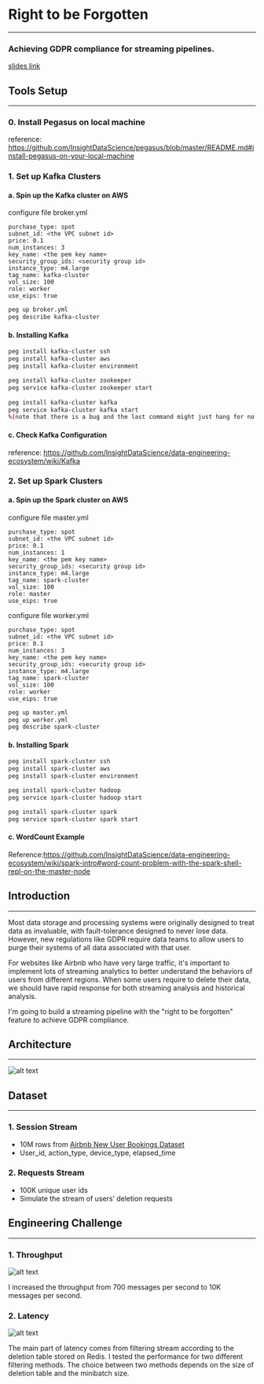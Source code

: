 # Right to be Forgotten
---

### Achieving GDPR compliance for streaming pipelines.
[slides link](https://docs.google.com/presentation/d/1NZEV2L6OCQwfJSpCsUan6cOmVcPRg0_UnywuBtEYJKI/edit#slide=id.g5c18997a73_1_1163)

## Tools Setup
---

### 0. Install Pegasus on local machine
reference: https://github.com/InsightDataScience/pegasus/blob/master/README.md#install-pegasus-on-your-local-machine

### 1. Set up Kafka Clusters

#### a. Spin up the Kafka cluster on AWS

configure file broker.yml
```
purchase_type: spot
subnet_id: <the VPC subnet id>
price: 0.1
num_instances: 3
key_name: <the pem key name>
security_group_ids: <security group id>
instance_type: m4.large
tag_name: kafka-cluster
vol_size: 100
role: worker
use_eips: true
```  

```bash
peg up broker.yml
peg describe kafka-cluster
```

#### b. Installing Kafka

```bash
peg install kafka-cluster ssh
peg install kafka-cluster aws
peg install kafka-cluster environment

peg install kafka-cluster zookeeper
peg service kafka-cluster zookeeper start
 
peg install kafka-cluster kafka
peg service kafka-cluster kafka start
%(note that there is a bug and the last command might just hang for no good reason. If so, just <ctrl-c> out of it)

``` 

#### c. Check Kafka Configuration

reference: https://github.com/InsightDataScience/data-engineering-ecosystem/wiki/Kafka

### 2. Set up Spark Clusters

#### a. Spin up the Spark cluster on AWS

configure file master.yml
```
purchase_type: spot
subnet_id: <the VPC subnet id>
price: 0.1
num_instances: 1
key_name: <the pem key name>
security_group_ids: <security group id>
instance_type: m4.large
tag_name: spark-cluster
vol_size: 100
role: master
use_eips: true
```

configure file worker.yml
```
purchase_type: spot
subnet_id: <the VPC subnet id>
price: 0.1
num_instances: 3
key_name: <the pem key name>
security_group_ids: <security group id>
instance_type: m4.large
tag_name: spark-cluster
vol_size: 100
role: worker
use_eips: true
```

```bash
peg up master.yml
peg up worker.yml
peg describe spark-cluster
```

#### b. Installing Spark

```bash
peg install spark-cluster ssh
peg install spark-cluster aws
peg install spark-cluster environment

peg install spark-cluster hadoop
peg service spark-cluster hadoop start

peg install spark-cluster spark
peg service spark-cluster spark start

```

#### c. WordCount Example
Reference:https://github.com/InsightDataScience/data-engineering-ecosystem/wiki/spark-intro#word-count-problem-with-the-spark-shell-repl-on-the-master-node


## Introduction
---

Most data storage and processing systems were originally designed to treat data as invaluable, with fault-tolerance designed to never lose data. However, new regulations like GDPR require data teams to allow users to purge their systems of all data associated with that user. 

For websites like Airbnb who have very large traffic, it's important to implement lots of streaming analytics to better understand the behaviors of users from different regions. When some users require to delete their data, we should have rapid response for both streaming analysis and historical analysis.

I'm going to build a streaming pipeline with the "right to be forgotten" feature to achieve GDPR compliance.


## Architecture
---

![alt text](https://github.com/hightoutou/InsightDE--Right_to_be_Forgotten/blob/master/images/Pipeline.png)


## Dataset
---

### 1. Session Stream
* 10M rows from [Airbnb New User Bookings Dataset](https://www.kaggle.com/c/airbnb-recruiting-new-user-bookings/data)
* User_id, action_type, device_type, elapsed_time

### 2. Requests Stream
* 100K unique user ids
* Simulate the stream of users’ deletion requests


## Engineering Challenge
---

### 1. Throughput 

![alt text](https://github.com/hightoutou/InsightDE--Right_to_be_Forgotten/blob/master/images/Throughput.png)

I increased the throughput from 700 messages per second to 10K messages per second.


### 2. Latency

![alt text](https://github.com/hightoutou/InsightDE--Right_to_be_Forgotten/blob/master/images/Latency_filtering.png)

The main part of latency comes from filtering stream according to the deletion table stored on Redis. I tested the performance for two different filtering methods. The choice between two methods depends on the size of deletion table and the minibatch size.




